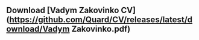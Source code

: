 ## Download [Vadym Zakovinko CV](https://github.com/Quard/CV/releases/latest/download/Vadym Zakovinko.pdf)